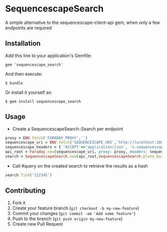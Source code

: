# SequencescapeSearch

A simple alternative to the sequencescape-client-api gem, when only a few endpoints are required

## Installation

Add this line to your application's Gemfile:

    gem 'sequencescape_search'

And then execute:

    $ bundle

Or install it yourself as:

    $ gem install sequencescape_search

## Usage

- Create a SequencescapeSearch::Search per endpoint
```ruby
proxy = ENV.fetch('FARADAY_PROXY','')
sequencescape_uri = ENV.fetch('SEQUENCESCAPE_URI','http://localhost:3000/api/1')
sequencescape_headers = { 'ACCEPT'=>'application/json', 'x-sequencescape-client-id'=>'development', 'Content-Type'=>' application/json'}
api_root = Faraday.new(sequencescape_uri, proxy: proxy, headers: sequencescape_headers )
search = SequencescapeSearch.new(api_root,SequencescapeSearch.plate_barcode_search)
```
- Call #query on the created search to retrieve the results as a hash
```ruby
search.find('122345')
```

## Contributing

1. Fork it
2. Create your feature branch (`git checkout -b my-new-feature`)
3. Commit your changes (`git commit -am 'Add some feature'`)
4. Push to the branch (`git push origin my-new-feature`)
5. Create new Pull Request
